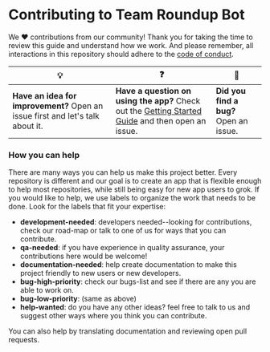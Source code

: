 # Contributing to Team Roundup Bot

We :heart: contributions from our community! Thank you for taking the time to review this guide and understand how we work. And please remember, all interactions in this repository should adhere to the [code of conduct](code-of-conduct.md).

| :bulb: | :question: | :bug: |
| ------- | -------- | -------- |
| **Have an idea for improvement?** Open an issue first and let's talk about it. | **Have a question on using the app?** Check out the [Getting Started Guide](docs/getting-started.md) and then open an issue. | **Did you find a bug?** Open an issue. |

### How you can help

There are many ways you can help us make this project better. Every repository is different and our goal is to create an app that is flexible enough to help most repositories, while still being easy for new app users to grok. If you would like to help, we use labels to organize the work that needs to be done. Look for the labels that fit your expertise:

- **development-needed**: developers needed--looking for contributions, check our road-map or talk to one of us for ways that you can contribute.
- **qa-needed**: if you have experience in quality assurance, your contributions here would be welcome!
- **documentation-needed**: help create documentation to make this project friendly to new users or new developers.
- **bug-high-priority**: check our bugs-list and see if there are any you are able to work on.
- **bug-low-priority**: (same as above)
- **help-wanted**: do you have any other ideas? feel free to talk to us and suggest other ways where you think you can contribute.

You can also help by translating documentation and reviewing open pull requests.
